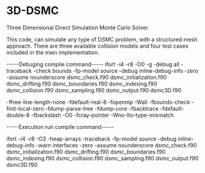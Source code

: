 # 3D-DSMC
Three Dimensional Direct Simulation Monte Carlo Solver

This code, can simulate any type of DSMC problem, with a structured mesh approach. There are three available collision models and four test cases included in the main implementation.

-----Debuging compile command-----
ifort -i4 -r8 -O0 -g -debug all -traceback -check bounds -fp-model source -debug inline-debug-info -zero -assume nounderscore dsmc_check.f90 dsmc_initialization.f90 dsmc_drifting.f90 dsmc_boundaries.f90 dsmc_indexing.f90 dsmc_collision.f90 dsmc_sampling.f90 dsmc_output.f90 dsmc3D.f90

-ffree-line-length-none -fdefault-real-8 -fopenmp -Wall -fbounds-check -finit-local-zero -fdump-parse-tree -fdump-core -fbacktrace -fdefault-double-8 -fbackslash -O0 -fcray-pointer -Wno-lto-type-mismatch



-----Execution run compile command-----

ifort -i4 -r8 -O3 -heap-arrays -traceback -fp-model source -debug inline-debug-info -warn interfaces -zero -assume nounderscore dsmc_check.f90 dsmc_initialization.f90 dsmc_drifting.f90 dsmc_boundaries.f90 dsmc_indexing.f90 dsmc_collision.f90 dsmc_sampling.f90 dsmc_output.f90 dsmc3D.f90
